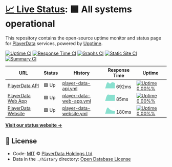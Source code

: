 # [📈 Live Status](https://ball-hayden.github.io/playerdata-status): <!--live status--> **🟩 All systems operational**

This repository contains the open-source uptime monitor and status page for [PlayerData](https://www.playerdata.co.uk) services, powered by [Upptime](https://github.com/upptime/upptime).

[![Uptime CI](https://github.com/ball-hayden/playerdata-status/workflows/Uptime%20CI/badge.svg)](https://github.com/ball-hayden/playerdata-status/actions?query=workflow%3A%22Uptime+CI%22)
[![Response Time CI](https://github.com/ball-hayden/playerdata-status/workflows/Response%20Time%20CI/badge.svg)](https://github.com/ball-hayden/playerdata-status/actions?query=workflow%3A%22Response+Time+CI%22)
[![Graphs CI](https://github.com/ball-hayden/playerdata-status/workflows/Graphs%20CI/badge.svg)](https://github.com/ball-hayden/playerdata-status/actions?query=workflow%3A%22Graphs+CI%22)
[![Static Site CI](https://github.com/ball-hayden/playerdata-status/workflows/Static%20Site%20CI/badge.svg)](https://github.com/ball-hayden/playerdata-status/actions?query=workflow%3A%22Static+Site+CI%22)
[![Summary CI](https://github.com/ball-hayden/playerdata-status/workflows/Summary%20CI/badge.svg)](https://github.com/ball-hayden/playerdata-status/actions?query=workflow%3A%22Summary+CI%22)

<!--start: status pages-->
<!-- This summary is generated by Upptime (https://github.com/upptime/upptime) -->
<!-- Do not edit this manually, your changes will be overwritten -->

| URL                                                         | Status | History                                                                                                                    | Response Time                                                                            | Uptime                                                                                                                                                                                                                                                            |
| ----------------------------------------------------------- | ------ | -------------------------------------------------------------------------------------------------------------------------- | ---------------------------------------------------------------------------------------- | ----------------------------------------------------------------------------------------------------------------------------------------------------------------------------------------------------------------------------------------------------------------- |
| [PlayerData API](https://app.playerdata.co.uk/api/liveness) | 🟩 Up  | [player-data-api.yml](https://github.com/ball-hayden/playerdata-status/commits/master/history/player-data-api.yml)         | <img alt="Response time graph" src="./graphs/player-data-api.png" height="20"> 692ms     | [![Uptime 0.00%%](https://img.shields.io/endpoint?url=https%3A%2F%2Fraw.githubusercontent.com%2Fball-hayden%2Fplayerdata-status%2Fmaster%2Fapi%2Fplayer-data-api%2Fuptime.json)](https://ball-hayden.github.io/playerdata-status/history/player-data-api)         |
| [PlayerData Web App](https://app.playerdata.co.uk)          | 🟩 Up  | [player-data-web-app.yml](https://github.com/ball-hayden/playerdata-status/commits/master/history/player-data-web-app.yml) | <img alt="Response time graph" src="./graphs/player-data-web-app.png" height="20"> 85ms  | [![Uptime 0.00%%](https://img.shields.io/endpoint?url=https%3A%2F%2Fraw.githubusercontent.com%2Fball-hayden%2Fplayerdata-status%2Fmaster%2Fapi%2Fplayer-data-web-app%2Fuptime.json)](https://ball-hayden.github.io/playerdata-status/history/player-data-web-app) |
| [PlayerData Website](https://www.playerdata.co.uk)          | 🟩 Up  | [player-data-website.yml](https://github.com/ball-hayden/playerdata-status/commits/master/history/player-data-website.yml) | <img alt="Response time graph" src="./graphs/player-data-website.png" height="20"> 180ms | [![Uptime 0.00%%](https://img.shields.io/endpoint?url=https%3A%2F%2Fraw.githubusercontent.com%2Fball-hayden%2Fplayerdata-status%2Fmaster%2Fapi%2Fplayer-data-website%2Fuptime.json)](https://ball-hayden.github.io/playerdata-status/history/player-data-website) |

<!--end: status pages-->

[**Visit our status website →**](https://ball-hayden.github.io/playerdata-status)

## 📄 License

- Code: [MIT](./LICENSE) © [PlayerData Holdings Ltd](https://www.playerdata.co.uk)
- Data in the `./history` directory: [Open Database License](https://opendatacommons.org/licenses/odbl/1-0/)

